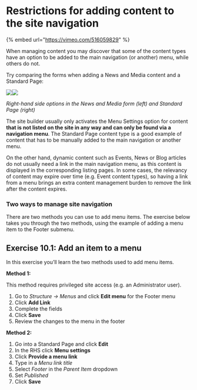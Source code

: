 # Restrictions for adding content to the site navigation

{% embed url="https://vimeo.com/516059829" %}

When managing content you may discover that some of the content types have an option to be added to the main navigation \(or another\) menu, while others do not.

Try comparing the forms when adding a News and Media content and a Standard Page:

![](../.gitbook/assets/91%20%281%29.png)![](../.gitbook/assets/92%20%281%29.png)

_Right-hand side options in the News and Media form \(left\) and Standard Page \(right\)_

The site builder usually only activates the Menu Settings option for content **that is not listed on the site in any way and can only be found via a navigation menu**. The Standard Page content type is a good example of content that has to be manually added to the main navigation or another menu.

On the other hand, dynamic content such as Events, News or Blog articles do not usually need a link in the main navigation menu, as this content is displayed in the corresponding listing pages. In some cases, the relevancy of content may expire over time \(e.g. Event content types\), so having a link from a menu brings an extra content management burden to remove the link after the content expires.

### Two ways to manage site navigation

There are two methods you can use to add menu items. The exercise below takes you through the two methods, using the example of adding a menu item to the Footer submenu.

## Exercise 10.1: Add an item to a menu

In this exercise you’ll learn the two methods used to add menu items.

**Method 1:**

This method requires privileged site access \(e.g. an Administrator user\).

1. Go to _Structure → Menus_ and click **Edit menu** for the Footer menu
2. Click **Add Link**
3. Complete the fields
4. Click **Save**
5. Review the changes to the menu in the footer

**Method 2:**

1. Go into a Standard Page and click **Edit**
2. In the RHS click **Menu settings**
3. Click **Provide a menu link**
4. Type in a _Menu link title_
5. Select _Footer_ in the _Parent Item_ dropdown
6. Set _Published_
7. Click **Save**

